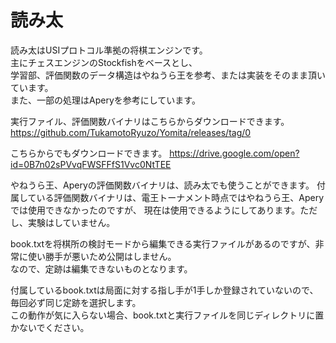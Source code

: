 # 読み太

読み太はUSIプロトコル準拠の将棋エンジンです。  
主にチェスエンジンのStockfishをベースとし、  
学習部、評価関数のデータ構造はやねうら王を参考、または実装をそのまま頂いています。  
また、一部の処理はAperyを参考にしています。  
  
実行ファイル、評価関数バイナリはこちらからダウンロードできます。
https://github.com/TukamotoRyuzo/Yomita/releases/tag/0

こちらからでもダウンロードできます。
https://drive.google.com/open?id=0B7n02sPVvqFWSFFfS1Vvc0NtTEE

やねうら王、Aperyの評価関数バイナリは、読み太でも使うことができます。
付属している評価関数バイナリは、電王トーナメント時点ではやねうら王、Aperyでは使用できなかったのですが、
現在は使用できるようにしてあります。ただし、実験はしていません。

book.txtを将棋所の検討モードから編集できる実行ファイルがあるのですが、非常に使い勝手が悪いため公開はしません。  
なので、定跡は編集できないものとなります。  

付属しているbook.txtは局面に対する指し手が1手しか登録されていないので、毎回必ず同じ定跡を選択します。  
この動作が気に入らない場合、book.txtと実行ファイルを同じディレクトリに置かないでください。  


